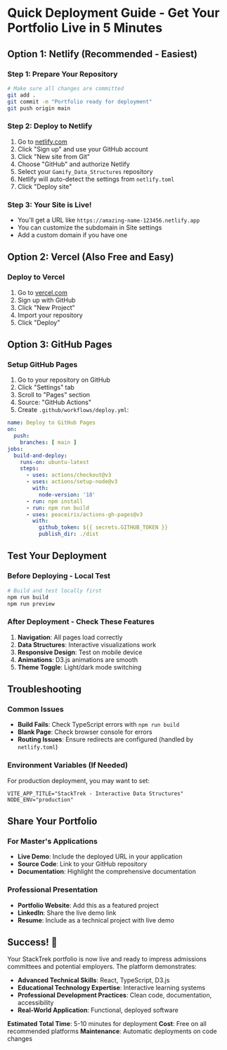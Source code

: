 # Quick Deployment Guide - Get Your Portfolio Live in 5 Minutes

## Option 1: Netlify (Recommended - Easiest)

### Step 1: Prepare Your Repository
```bash
# Make sure all changes are committed
git add .
git commit -m "Portfolio ready for deployment"
git push origin main
```

### Step 2: Deploy to Netlify
1. Go to [netlify.com](https://netlify.com)
2. Click "Sign up" and use your GitHub account
3. Click "New site from Git"
4. Choose "GitHub" and authorize Netlify
5. Select your `Gamify_Data_Structures` repository
6. Netlify will auto-detect the settings from `netlify.toml`
7. Click "Deploy site"

### Step 3: Your Site is Live!
- You'll get a URL like `https://amazing-name-123456.netlify.app`
- You can customize the subdomain in Site settings
- Add a custom domain if you have one

## Option 2: Vercel (Also Free and Easy)

### Deploy to Vercel
1. Go to [vercel.com](https://vercel.com)
2. Sign up with GitHub
3. Click "New Project"
4. Import your repository
5. Click "Deploy"

## Option 3: GitHub Pages

### Setup GitHub Pages
1. Go to your repository on GitHub
2. Click "Settings" tab
3. Scroll to "Pages" section
4. Source: "GitHub Actions"
5. Create `.github/workflows/deploy.yml`:

```yaml
name: Deploy to GitHub Pages
on:
  push:
    branches: [ main ]
jobs:
  build-and-deploy:
    runs-on: ubuntu-latest
    steps:
      - uses: actions/checkout@v3
      - uses: actions/setup-node@v3
        with:
          node-version: '18'
      - run: npm install
      - run: npm run build
      - uses: peaceiris/actions-gh-pages@v3
        with:
          github_token: ${{ secrets.GITHUB_TOKEN }}
          publish_dir: ./dist
```

## Test Your Deployment

### Before Deploying - Local Test
```bash
# Build and test locally first
npm run build
npm run preview
```

### After Deployment - Check These Features
1. **Navigation**: All pages load correctly
2. **Data Structures**: Interactive visualizations work
3. **Responsive Design**: Test on mobile device
4. **Animations**: D3.js animations are smooth
5. **Theme Toggle**: Light/dark mode switching

## Troubleshooting

### Common Issues
- **Build Fails**: Check TypeScript errors with `npm run build`
- **Blank Page**: Check browser console for errors
- **Routing Issues**: Ensure redirects are configured (handled by `netlify.toml`)

### Environment Variables (If Needed)
For production deployment, you may want to set:
```
VITE_APP_TITLE="StackTrek - Interactive Data Structures"
NODE_ENV="production"
```

## Share Your Portfolio

### For Master's Applications
- **Live Demo**: Include the deployed URL in your application
- **Source Code**: Link to your GitHub repository
- **Documentation**: Highlight the comprehensive documentation

### Professional Presentation
- **Portfolio Website**: Add this as a featured project
- **LinkedIn**: Share the live demo link
- **Resume**: Include as a technical project with live demo

## Success! 🎉

Your StackTrek portfolio is now live and ready to impress admissions committees and potential employers. The platform demonstrates:

- **Advanced Technical Skills**: React, TypeScript, D3.js
- **Educational Technology Expertise**: Interactive learning systems
- **Professional Development Practices**: Clean code, documentation, accessibility
- **Real-World Application**: Functional, deployed software

**Estimated Total Time**: 5-10 minutes for deployment
**Cost**: Free on all recommended platforms
**Maintenance**: Automatic deployments on code changes
